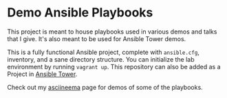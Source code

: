 # Demo Ansible Playbooks #

This project is meant to house playbooks used in various demos and talks that I give. It's also meant to be used for Ansible Tower demos.

This is a fully functional Ansible project, complete with `ansible.cfg`, inventory, and a sane directory structure. You can initialize the lab environment by running `vagrant up`. This repository can also be added as a Project in [Ansible Tower](https://www.ansible.com/tower).

Check out my [asciineema](https://asciinema.org/~samdoran) page for demos of some of the playbooks.
